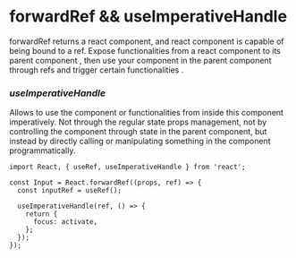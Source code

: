 # forwardRef && useImperativeHandle
forwardRef returns a react component, and react component is capable of being bound to a ref.
Expose functionalities from a react component to its parent component , then use your component in the parent component through refs and trigger certain functionalities .
### _useImperativeHandle_
Allows to use the component or functionalities from inside this component imperatively. Not through the regular state props management, not by controlling the component through state in the parent component, but instead by directly calling or manipulating something in the component programmatically.

```
import React, { useRef, useImperativeHandle } from 'react';

const Input = React.forwardRef((props, ref) => {
  const inputRef = useRef();

  useImperativeHandle(ref, () => {
    return {
      focus: activate,
    };
  });
});
```
